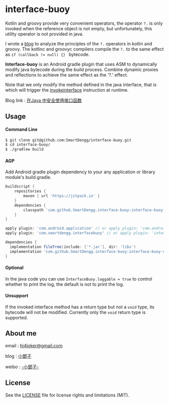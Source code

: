 # interface-buoy

Kotlin and groovy provide very convenient operators, the operator `?.` is only invoked when the reference object is not empty, but unfortunately, this utility operator is not provided in java.

I wrote a [blog]() to analyze the principles of the `?.` operators in kotlin and groovy. The kotlinc and groovyc compilers compile the `?.` to the same effect as `if (callback != null) {} ` bytecode.

**Interface-buoy** is an Android gradle plugin that uses ASM to dynamically modify java bytecode during the build process. Combine dynamic proxies and reflections to achieve the same effect as the '?.' effect.

Note that we only modify the method defined in the java interface, that is which will trigger the [invokeinterface](https://cs.au.dk/~mis/dOvs/jvmspec/ref--32.html) instruction at runtime.


Blog link : [在Java 中安全使用接口函数]()

## Usage

#### Command Line

```bash
$ git clone git@github.com:SmartDengg/interface-buoy.git
$ cd interface-buoy/
$ ./gradlew build
```


#### AGP

Add Android gradle plugin dependency to your any application or library module's build.gradle.


```groovy
buildscript {
    repositories {
        maven { url 'https://jitpack.io' }
    }
    dependencies {
        classpath 'com.github.SmartDengg.interface-buoy:interface-buoy-gradle:1.0.0'
    }
}

apply plugin: 'com.android.application' // or apply plugin: 'com.android.library'
apply plugin: 'com.smartdengg.interfacebuoy' // or apply plugin: 'interfacebuoy'

dependencies {
  implementation fileTree(include: ['*.jar'], dir: 'libs')
  implementation 'com.github.SmartDengg.interface-buoy:interface-buoy-runtime:1.0.0'
}

```

#### Optional

In the java code you can use `InterfaceBuoy.loggable = true` to control whether to print the log, the default is not to print the log.


#### Unsupport

If the invoked interface method has a return type but not a `void` type, its bytecode will not be modified. Currently only the `void` return type is supported.


## About me

email : hi4joker@gmail.com

blog  : [小鄧子](https://www.jianshu.com/u/df40282480b4)

weibo : [-小鄧子-](https://weibo.com/5367097592/profile?topnav=1&wvr=6)


## License

See the [LICENSE](LICENSE) file for license rights and limitations (MIT).